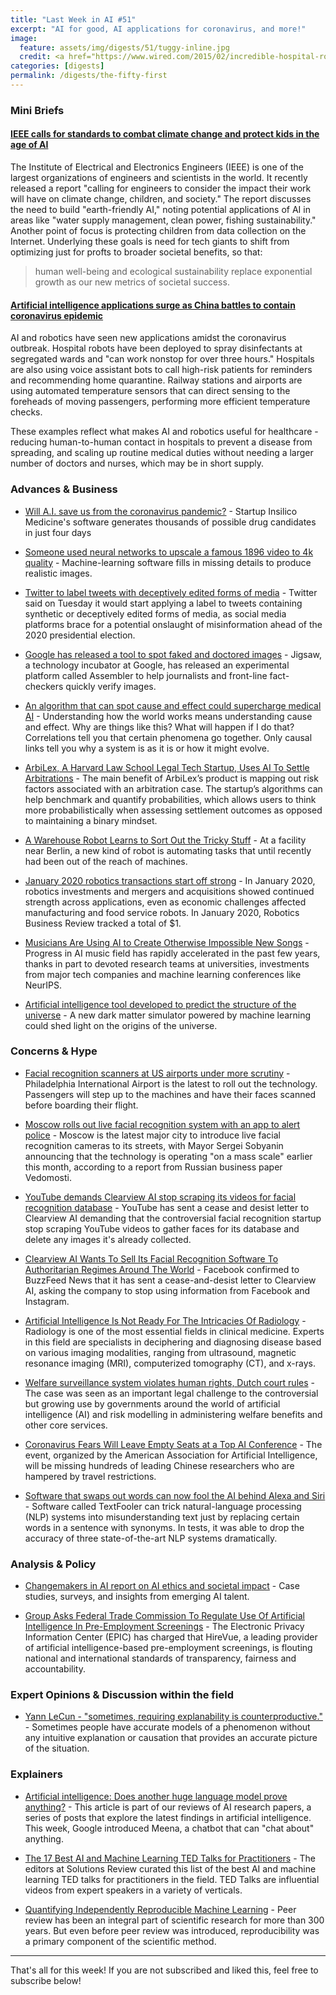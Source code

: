 ```yaml
---
title: "Last Week in AI #51"
excerpt: "AI for good, AI applications for coronavirus, and more!"
image: 
  feature: assets/img/digests/51/tuggy-inline.jpg
  credit: <a href="https://www.wired.com/2015/02/incredible-hospital-robot-saving-lives-also-hate/"> Josh Valcarcel / WIRED
categories: [digests]
permalink: /digests/the-fifty-first
---
```


### Mini Briefs

#### [IEEE calls for standards to combat climate change and protect kids in the age of AI](https://venturebeat.com/2020/02/06/ieee-calls-for-standards-to-combat-climate-change-and-protect-kids-in-the-age-of-ai/) 

The Institute of Electrical and Electronics Engineers (IEEE) is one of the largest organizations of engineers and scientists in the world.
It recently released a report "calling for engineers to consider the impact their work will have on climate change, children, and society."
The report discusses the need to build "earth-friendly AI," noting potential applications of AI in areas like "water supply management, clean power, fishing sustainability."
Another point of focus is protecting children from data collection on the Internet.
Underlying these goals is need for tech giants to shift from optimizing just for profts to broader societal benefits, so that:

> human well-being and ecological sustainability replace exponential growth as our new metrics of societal success.

#### [Artificial intelligence applications surge as China battles to contain coronavirus epidemic](https://www.scmp.com/tech/start-ups/article/3048746/artificial-intelligence-applications-surge-china-battles-contain) 

AI and robotics have seen new applications amidst the coronavirus outbreak.
Hospital robots have been deployed to spray disinfectants at segregated wards and "can work nonstop for over three hours."
Hospitals are also using voice assistant bots to call high-risk patients for reminders and recommending home quarantine.
Railway stations and airports are using automated temperature sensors that can direct sensing to the foreheads of moving passengers, performing more efficient temperature checks.

These examples reflect what makes AI and robotics useful for healthcare - reducing human-to-human contact in hospitals to prevent a disease from spreading, and scaling up routine medical duties without needing a larger number of doctors and nurses, which may be in short supply.

### Advances & Business

* [Will A.I. save us from the coronavirus pandemic?](https://fortune.com/2020/02/06/ai-identifies-possible-coronavirus-treatment/) - Startup Insilico Medicine's software generates thousands of possible drug candidates in just four days

* [Someone used neural networks to upscale a famous 1896 video to 4k quality](https://arstechnica.com/science/2020/02/someone-used-neural-networks-to-upscale-a-famous-1896-video-to-4k-quality/) - Machine-learning software fills in missing details to produce realistic images.

* [Twitter to label tweets with deceptively edited forms of media](https://www.reuters.com/article/us-twitter-security-idUSKBN1ZY2OV) - Twitter said on Tuesday it would start applying a label to tweets containing synthetic or deceptively edited forms of media, as social media platforms brace for a potential onslaught of misinformation ahead of the 2020 presidential election.

* [Google has released a tool to spot faked and doctored images](https://www.technologyreview.com/f/615143/google-ai-deepfakes-manipulated-images-jigsaw-assembler/) - Jigsaw, a technology incubator at Google, has released an experimental platform called Assembler to help journalists and front-line fact-checkers quickly verify images.

* [An algorithm that can spot cause and effect could supercharge medical AI](https://www.technologyreview.com/s/615141/an-algorithm-that-can-spot-cause-and-effect-could-supercharge-medical-ai/#Echobox=1580905117) - Understanding how the world works means understanding cause and effect. Why are things like this? What will happen if I do that? Correlations tell you that certain phenomena go together. Only causal links tell you why a system is as it is or how it might evolve.

* [ArbiLex, A Harvard Law School Legal Tech Startup, Uses AI To Settle Arbitrations](https://www.forbes.com/sites/frederickdaso/2020/02/04/arbilex-a-harvard-law-school-legal-tech-startup-uses-ai-to-settle-arbitrations/) - The main benefit of ArbiLex’s product is mapping out risk factors associated with an arbitration case. The startup’s algorithms can help benchmark and quantify probabilities, which allows users to think more probabilistically when assessing settlement outcomes as opposed to maintaining a binary mindset.

* [A Warehouse Robot Learns to Sort Out the Tricky Stuff](https://www.nytimes.com/2020/01/29/technology/warehouse-robot.html) - At a facility near Berlin, a new kind of robot is automating tasks that until recently had been out of the reach of machines.

* [January 2020 robotics transactions start off strong](https://www.roboticsbusinessreview.com/financial/january-2020-robotics-transactions-start-off-strong/) - In January 2020, robotics investments and mergers and acquisitions showed continued strength across applications, even as economic challenges affected manufacturing and food service robots. In January 2020, Robotics Business Review tracked a total of $1.

* [Musicians Are Using AI to Create Otherwise Impossible New Songs](https://time.com/collection/life-reinvented/5774723/ai-music/) - Progress in AI music field has rapidly accelerated in the past few years, thanks in part to devoted research teams at universities, investments from major tech companies and machine learning conferences like NeurIPS. 

* [Artificial intelligence tool developed to predict the structure of the universe](https://phys.org/news/2020-02-artificial-intelligence-tool-universe.html) - A new dark matter simulator powered by machine learning could shed light on the origins of the universe.

### Concerns & Hype

* [Facial recognition scanners at US airports under more scrutiny](https://www.news.com.au/travel/travel-advice/airports/facial-recognition-scanners-at-us-airports-under-more-scrutiny/news-story/c8262bd9c0f0f9605b09b736d127543c) - Philadelphia International Airport is the latest to roll out the technology. Passengers will step up to the machines and have their faces scanned before boarding their flight.

* [Moscow rolls out live facial recognition system with an app to alert police](https://www.theverge.com/2020/1/30/21115119/moscow-live-facial-recognition-roll-out-ntechlab-deployment) - Moscow is the latest major city to introduce live facial recognition cameras to its streets, with Mayor Sergei Sobyanin announcing that the technology is operating "on a mass scale" earlier this month, according to a report from Russian business paper Vedomosti.

* [YouTube demands Clearview AI stop scraping its videos for facial recognition database](https://www.theverge.com/2020/2/5/21124172/youtube-clearview-ai-cease-and-desist) - YouTube has sent a cease and desist letter to Clearview AI demanding that the controversial facial recognition startup stop scraping YouTube videos to gather faces for its database and delete any images it's already collected.

* [Clearview AI Wants To Sell Its Facial Recognition Software To Authoritarian Regimes Around The World](https://www.buzzfeednews.com/article/carolinehaskins1/clearview-ai-facial-recognition-authoritarian-regimes-22) - Facebook confirmed to BuzzFeed News that it has sent a cease-and-desist letter to Clearview AI, asking the company to stop using information from Facebook and Instagram.

* [Artificial Intelligence Is Not Ready For The Intricacies Of Radiology](https://www.forbes.com/sites/saibala/2020/02/03/artificial-intelligence-is-not-ready-for-the-intricacies-of-radiology/) - Radiology is one of the most essential fields in clinical medicine. Experts in this field are specialists in deciphering and diagnosing disease based on various imaging modalities, ranging from ultrasound, magnetic resonance imaging (MRI), computerized tomography (CT), and x-rays.

* [Welfare surveillance system violates human rights, Dutch court rules](https://www.theguardian.com/technology/2020/feb/05/welfare-surveillance-system-violates-human-rights-dutch-court-rules) - The case was seen as an important legal challenge to the controversial but growing use by governments around the world of artificial intelligence (AI) and risk modelling in administering welfare benefits and other core services.

* [Coronavirus Fears Will Leave Empty Seats at a Top AI Conference](https://www.wired.com/story/coronavirus-fears-empty-seats-ai-conference/) - The event, organized by the American Association for Artificial Intelligence, will be missing hundreds of leading Chinese researchers who are hampered by travel restrictions.

* [Software that swaps out words can now fool the AI behind Alexa and Siri](https://www.technologyreview.com/f/615158/software-that-swaps-out-words-can-now-fool-the-ai-behind-alexa-and-siri/) - Software called TextFooler can trick natural-language processing (NLP) systems into misunderstanding text just by replacing certain words in a sentence with synonyms. In tests, it was able to drop the accuracy of three state-of-the-art NLP systems dramatically.

### Analysis & Policy

* [Changemakers in AI report on AI ethics and societal impact](https://medium.com/ai4allorg/changemakers-in-ai-report-on-ai-ethics-and-societal-impact-2195be28c086) - Case studies, surveys, and insights from emerging AI talent.

* [Group Asks Federal Trade Commission To Regulate Use Of Artificial Intelligence In Pre-Employment Screenings](https://www.forbes.com/sites/patriciagbarnes/2020/02/03/group-asks-federal-trade-commission-to-regulate-use-of-artificial-intelligence-in-pre-employment-screenings/) - The Electronic Privacy Information Center (EPIC) has charged that HireVue, a leading provider of artificial intelligence-based pre-employment screenings, is flouting national and international standards of transparency, fairness and accountability.

### Expert Opinions & Discussion within the field

* [Yann LeCun - "sometimes, requiring explanability is counterproductive."](https://www.facebook.com/yann.lecun/posts/10156577899252143) - Sometimes people have accurate models of a phenomenon without any intuitive explanation or causation that provides an accurate picture of the situation.

### Explainers

* [Artificial intelligence: Does another huge language model prove anything?](https://bdtechtalks.com/2020/02/03/google-meena-chatbot-ai-language-model/) - This article is part of our reviews of AI research papers, a series of posts that explore the latest findings in artificial intelligence. This week, Google introduced Meena, a chatbot that can "chat about" anything.

* [The 17 Best AI and Machine Learning TED Talks for Practitioners](https://solutionsreview.com/business-intelligence/ai-and-machine-learning-ted-talks/) - The editors at Solutions Review curated this list of the best AI and machine learning TED talks for practitioners in the field. TED Talks are influential videos from expert speakers in a variety of verticals.

* [Quantifying Independently Reproducible Machine Learning](https://thegradient.pub/independently-reproducible-machine-learning/) - Peer review has been an integral part of scientific research for more than 300 years. But even before peer review was introduced, reproducibility was a primary component of the scientific method. 

<hr>

That's all for this week! If you are not subscribed and liked this, feel free to subscribe below!
